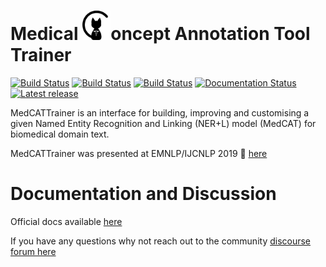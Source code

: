  # Medical <img src="https://github.com/CogStack/cogstack-nlp/blob/main/media/cat-logo.png?raw=true" width=45>oncept Annotation Tool Trainer

[![Build Status](https://github.com/CogStack/cogstack-nlp/actions/workflows/medcat-trainer_ci.yml/badge.svg?branch=main)](https://github.com/CogStack/cogstack-nlp/actions/workflows/medcat-trainer_ci.yml?query=branch%3Amain)
[![Build Status](https://github.com/CogStack/cogstack-nlp/actions/workflows/medcat-trainer_qa.yml/badge.svg?branch=main)](https://github.com/CogStack/cogstack-nlp/actions/workflows/medcat-trainer_qa.yml?query=branch%3Amain)
[![Build Status](https://github.com/CogStack/cogstack-nlp/actions/workflows/medcat-trainer_release.yml/badge.svg)](https://github.com/CogStack/cogstack-nlp/actions/workflows/medcat-trainer_release.yml)
[![Documentation Status](https://readthedocs.org/projects/cogstack-nlp-medcat-trainer/badge/?version=latest)](https://readthedocs.org/projects/cogstack-nlp-medcat-trainer/badge/?version=latest)
[![Latest release](https://img.shields.io/github/v/release/CogStack/cogstack-nlp)](https://github.com/CogStack/cogstack-nlp/releases/latest)

MedCATTrainer is an interface for building, improving and customising a given Named Entity Recognition
and Linking (NER+L) model (MedCAT) for biomedical domain text.

MedCATTrainer was presented at EMNLP/IJCNLP 2019 :tada:
[here](https://www.aclweb.org/anthology/D19-3024.pdf)

# Documentation and Discussion

Official docs available [here](https://docs.cogstack.org/projects/medcat-trainer)

If you have any questions why not reach out to the community [discourse forum here](https://discourse.cogstack.org/)
